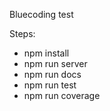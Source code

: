 Bluecoding test

Steps:

* npm install
* npm run server
* npm run docs
* npm run test
* npm run coverage